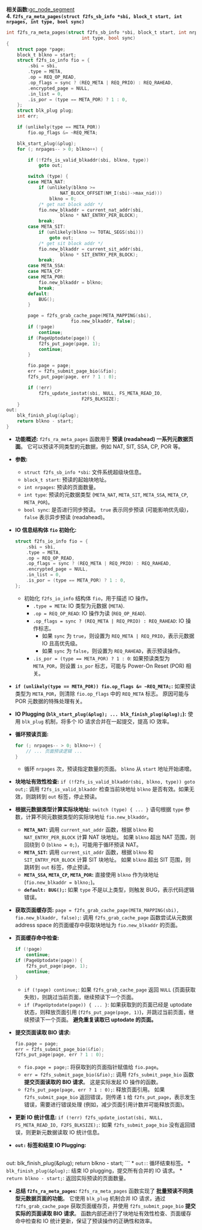 **相关函数:**[gc_node_segment](https://github.com/sigmanature/learn_os_note/blob/main/6.13.1%E5%86%85%E6%A0%B8%E6%96%87%E6%A1%A3%E6%B3%A8%E9%87%8A/fs/f2fs/gc.c/gc_node_segment.md)<br>
**4. `f2fs_ra_meta_pages(struct f2fs_sb_info *sbi, block_t start, int nrpages, int type, bool sync)`**

```c
int f2fs_ra_meta_pages(struct f2fs_sb_info *sbi, block_t start, int nrpages,
							int type, bool sync)
{
	struct page *page;
	block_t blkno = start;
	struct f2fs_io_info fio = {
		.sbi = sbi,
		.type = META,
		.op = REQ_OP_READ,
		.op_flags = sync ? (REQ_META | REQ_PRIO) : REQ_RAHEAD,
		.encrypted_page = NULL,
		.in_list = 0,
		.is_por = (type == META_POR) ? 1 : 0,
	};
	struct blk_plug plug;
	int err;

	if (unlikely(type == META_POR))
		fio.op_flags &= ~REQ_META;

	blk_start_plug(&plug);
	for (; nrpages-- > 0; blkno++) {

		if (!f2fs_is_valid_blkaddr(sbi, blkno, type))
			goto out;

		switch (type) {
		case META_NAT:
			if (unlikely(blkno >=
					NAT_BLOCK_OFFSET(NM_I(sbi)->max_nid)))
				blkno = 0;
			/* get nat block addr */
			fio.new_blkaddr = current_nat_addr(sbi,
					blkno * NAT_ENTRY_PER_BLOCK);
			break;
		case META_SIT:
			if (unlikely(blkno >= TOTAL_SEGS(sbi)))
				goto out;
			/* get sit block addr */
			fio.new_blkaddr = current_sit_addr(sbi,
					blkno * SIT_ENTRY_PER_BLOCK);
			break;
		case META_SSA:
		case META_CP:
		case META_POR:
			fio.new_blkaddr = blkno;
			break;
		default:
			BUG();
		}

		page = f2fs_grab_cache_page(META_MAPPING(sbi),
						fio.new_blkaddr, false);
		if (!page)
			continue;
		if (PageUptodate(page)) {
			f2fs_put_page(page, 1);
			continue;
		}

		fio.page = page;
		err = f2fs_submit_page_bio(&fio);
		f2fs_put_page(page, err ? 1 : 0);

		if (!err)
			f2fs_update_iostat(sbi, NULL, FS_META_READ_IO,
							F2FS_BLKSIZE);
	}
out:
	blk_finish_plug(&plug);
	return blkno - start;
}
```

*   **功能概述:** `f2fs_ra_meta_pages` 函数用于 **预读 (readahead) 一系列元数据页面**。  它可以预读不同类型的元数据，例如 NAT, SIT, SSA, CP, POR 等。

*   **参数:**
    *   `struct f2fs_sb_info *sbi`: 文件系统超级块信息。
    *   `block_t start`:  预读的起始块地址。
    *   `int nrpages`:  预读的页面数量。
    *   `int type`:  预读的元数据类型 (`META_NAT`, `META_SIT`, `META_SSA`, `META_CP`, `META_POR`)。
    *   `bool sync`:  是否进行同步预读。 `true` 表示同步预读 (可能影响优先级)， `false` 表示异步预读 (readahead)。

*   **IO 信息结构体 `fio` 初始化:**
    ```c
    struct f2fs_io_info fio = {
        .sbi = sbi,
        .type = META,
        .op = REQ_OP_READ,
        .op_flags = sync ? (REQ_META | REQ_PRIO) : REQ_RAHEAD,
        .encrypted_page = NULL,
        .in_list = 0,
        .is_por = (type == META_POR) ? 1 : 0,
    };
    ```
    *   初始化 `f2fs_io_info` 结构体 `fio`，用于描述 IO 操作。
        *   `.type = META`:  IO 类型为元数据 (`META`).
        *   `.op = REQ_OP_READ`:  IO 操作为读 (`REQ_OP_READ`).
        *   `.op_flags = sync ? (REQ_META | REQ_PRIO) : REQ_RAHEAD`:  IO 操作标志。
            *   如果 `sync` 为 `true`，则设置为 `REQ_META | REQ_PRIO`，表示元数据 IO 且高优先级。
            *   如果 `sync` 为 `false`，则设置为 `REQ_RAHEAD`，表示预读操作。
        *   `.is_por = (type == META_POR) ? 1 : 0`:  如果预读类型为 `META_POR`，则设置 `is_por` 标志，可能与 Power-On Reset (POR) 相关。

*   **`if (unlikely(type == META_POR)) fio.op_flags &= ~REQ_META;`:**  如果预读类型为 `META_POR`，则清除 `fio.op_flags` 中的 `REQ_META` 标志。  原因可能与 POR 元数据的特殊处理有关。

*   **IO Plugging (`blk_start_plug(&plug); ... blk_finish_plug(&plug);`):**  使用 `blk_plug` 机制，将多个 IO 请求合并在一起提交，提高 IO 效率。

*   **循环预读页面:**
    ```c
    for (; nrpages-- > 0; blkno++) {
        // ... 页面预读逻辑 ...
    }
    ```
    *   循环 `nrpages` 次，预读指定数量的页面。 `blkno` 从 `start` 地址开始递增。

*   **块地址有效性检查:**  `if (!f2fs_is_valid_blkaddr(sbi, blkno, type)) goto out;`:  调用 `f2fs_is_valid_blkaddr` 检查当前块地址 `blkno` 是否有效。如果无效，则跳转到 `out` 标签，停止预读。

*   **根据元数据类型计算实际块地址:**  `switch (type) { ... }` 语句根据 `type` 参数，计算不同元数据类型的实际块地址 `fio.new_blkaddr`。
    *   **`META_NAT`:**  调用 `current_nat_addr` 函数，根据 `blkno` 和 `NAT_ENTRY_PER_BLOCK` 计算 NAT 块地址。  如果 `blkno` 超出 NAT 范围，则回绕到 0 (`blkno = 0;`)，可能用于循环预读 NAT。
    *   **`META_SIT`:**  调用 `current_sit_addr` 函数，根据 `blkno` 和 `SIT_ENTRY_PER_BLOCK` 计算 SIT 块地址。 如果 `blkno` 超出 SIT 范围，则跳转到 `out` 标签，停止预读。
    *   **`META_SSA`, `META_CP`, `META_POR`:**  直接使用 `blkno` 作为块地址 (`fio.new_blkaddr = blkno;`)。
    *   **`default: BUG();`:**  如果 `type` 不是以上类型，则触发 BUG，表示代码逻辑错误。

*   **获取页面缓存页:**  `page = f2fs_grab_cache_page(META_MAPPING(sbi), fio.new_blkaddr, false);`:  调用 `f2fs_grab_cache_page` 函数尝试从元数据 address space 的页面缓存中获取块地址为 `fio.new_blkaddr` 的页面。

*   **页面缓存命中检查:**
    ```c
    if (!page)
        continue;
    if (PageUptodate(page)) {
        f2fs_put_page(page, 1);
        continue;
    }
    ```
    *   `if (!page) continue;`:  如果 `f2fs_grab_cache_page` 返回 `NULL` (页面获取失败)，则跳过当前页面，继续预读下一个页面。
    *   `if (PageUptodate(page)) { ... }`:  如果获取到的页面已经是 uptodate 状态，则释放页面引用 (`f2fs_put_page(page, 1)`)，并跳过当前页面，继续预读下一个页面。 **避免重复读取已 uptodate 的页面。**

*   **提交页面读取 BIO 请求:**
    ```c
    fio.page = page;
    err = f2fs_submit_page_bio(&fio);
    f2fs_put_page(page, err ? 1 : 0);
    ```
    *   `fio.page = page;`:  将获取到的页面指针赋值给 `fio.page`。
    *   `err = f2fs_submit_page_bio(&fio);`:  调用 `f2fs_submit_page_bio` 函数 **提交页面读取的 BIO 请求**。  这是实际发起 IO 操作的函数。
    *   `f2fs_put_page(page, err ? 1 : 0);`:  释放页面引用。 如果 `f2fs_submit_page_bio` 返回错误，则传递 `1` 给 `f2fs_put_page`，表示发生错误，需要进行错误处理 (例如，减少页面引用计数并可能释放页面)。

*   **更新 IO 统计信息:**  `if (!err) f2fs_update_iostat(sbi, NULL, FS_META_READ_IO, F2FS_BLKSIZE);`:  如果 `f2fs_submit_page_bio` 没有返回错误，则更新元数据读取 IO 统计信息。

*   **`out:` 标签和结束 IO Plugging:**
    ```c
out:
	blk_finish_plug(&plug);
	return blkno - start;
    ```
    *   `out:`:  循环结束标签。
    *   `blk_finish_plug(&plug);`:  结束 IO plugging，提交所有合并的 IO 请求。
    *   `return blkno - start;`:  返回实际预读的页面数量。

*   **总结 `f2fs_ra_meta_pages`:**  `f2fs_ra_meta_pages` 函数实现了 **批量预读不同类型元数据页面的功能**。  它使用 `blk_plug` 机制合并 IO 请求，通过 `f2fs_grab_cache_page` 获取页面缓存页，并使用 `f2fs_submit_page_bio` **提交实际的页面读取 BIO 请求**。  函数内部还进行了块地址有效性检查、页面缓存命中检查和 IO 统计更新，保证了预读操作的正确性和效率。
